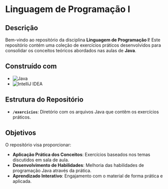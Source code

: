 # Linguagem de Programação I

## Descrição

Bem-vindo ao repositório da disciplina **Linguagem de Programação I**! Este repositório contém uma coleção de exercícios práticos desenvolvidos para consolidar os conceitos teóricos abordados nas aulas de **Java**. 

## Construído com

- <img alt="Java" src="https://img.shields.io/badge/java-%23ED8B00.svg?style=for-the-badge&logo=java&logoColor=white"/>
- <img alt="IntelliJ IDEA" src="https://img.shields.io/badge/IntelliJIDEA-000000.svg?style=for-the-badge&logo=intellij-idea&logoColor=white"/>

## Estrutura do Repositório

- **`/exercicios`**: Diretório com os arquivos Java que contêm os exercícios práticos.

## Objetivos

O repositório visa proporcionar:
- **Aplicação Prática dos Conceitos**: Exercícios baseados nos temas discutidos em sala de aula.
- **Desenvolvimento de Habilidades**: Melhoria das habilidades de programação Java através da prática.
- **Aprendizado Interativo**: Engajamento com o material de forma prática e aplicada.

